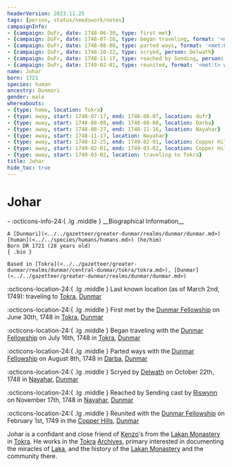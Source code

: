 ```yaml
---
headerVersion: 2023.11.25
tags: [person, status/needswork/notes]
campaignInfo:
- {campaign: DuFr, date: 1748-06-30, type: first met}
- {campaign: DuFr, date: 1748-07-16, type: began traveling, format: '<met:U> with <person> on <target> <current:2qr>'}
- {campaign: DuFr, date: 1748-08-08, type: parted ways, format: '<met:U> with <person> on <target> <current:2qr>'}
- {campaign: DuFr, date: 1748-10-22, type: scryed, person: Delwath}
- {campaign: DuFr, date: 1748-11-17, type: reached by Sending, person: Riswynn, format: '<met:tx> cast by <person> on <target> <current:2qr>'}
- {campaign: DuFr, date: 1749-02-01, type: reunited, format: '<met:t> with <person> on <target> <current:2qr>'}
name: Johar
born: 1721
species: human
ancestry: Dunmari
gender: male
whereabouts:
- {type: home, location: Tokra}
- {type: away, start: 1748-07-17, end: 1748-08-07, location: dufr}
- {type: away, start: 1748-08-08, end: 1748-08-08, location: Darba}
- {type: away, start: 1748-08-27, end: 1748-11-16, location: Nayahar}
- {type: away, start: 1748-11-17, location: Nayahar}
- {type: away, start: 1748-12-25, end: 1749-02-01, location: Copper Hills}
- {type: away, start: 1749-02-01, end: 1749-03-02, location: Copper Hills}
- {type: away, start: 1749-03-02, location: traveling to Tokra}
title: Johar
hide_toc: true
---
```

# Johar
<div class="grid cards ext-narrow-margin ext-one-column" markdown>
- :octicons-info-24:{ .lg .middle } __Biographical Information__

    A [Dunmari](<../../gazetteer/greater-dunmar/realms/dunmar/dunmar.md>) [human](<../../species/humans/humans.md>) (he/him)  
    Born DR 1721 (28 years old)  
    { .bio }

    Based in [Tokra](<../../gazetteer/greater-dunmar/realms/dunmar/central-dunmar/tokra/tokra.md>), [Dunmar](<../../gazetteer/greater-dunmar/realms/dunmar/dunmar.md>)
</div>

:octicons-location-24:{ .lg .middle } Last known location (as of March 2nd, 1749): traveling to [Tokra](<../../gazetteer/greater-dunmar/realms/dunmar/central-dunmar/tokra/tokra.md>), [Dunmar](<../../gazetteer/greater-dunmar/realms/dunmar/dunmar.md>)



:octicons-location-24:{ .lg .middle } First met by the [Dunmar Fellowship](<../pcs/dunmar-fellowship/dunmar-fellowship.md>) on June 30th, 1748 in [Tokra](<../../gazetteer/greater-dunmar/realms/dunmar/central-dunmar/tokra/tokra.md>), [Dunmar](<../../gazetteer/greater-dunmar/realms/dunmar/dunmar.md>)  



:octicons-location-24:{ .lg .middle } Began traveling with the [Dunmar Fellowship](<../pcs/dunmar-fellowship/dunmar-fellowship.md>) on July 16th, 1748 in [Tokra](<../../gazetteer/greater-dunmar/realms/dunmar/central-dunmar/tokra/tokra.md>), [Dunmar](<../../gazetteer/greater-dunmar/realms/dunmar/dunmar.md>)  



:octicons-location-24:{ .lg .middle } Parted ways with the [Dunmar Fellowship](<../pcs/dunmar-fellowship/dunmar-fellowship.md>) on August 8th, 1748 in [Darba](<../../gazetteer/greater-dunmar/realms/dunmar/coastal-dunmar/darba/darba.md>), [Dunmar](<../../gazetteer/greater-dunmar/realms/dunmar/dunmar.md>)  



:octicons-location-24:{ .lg .middle } Scryed by [Delwath](<../pcs/dunmar-fellowship/delwath.md>) on October 22th, 1748 in [Nayahar](<../../gazetteer/greater-dunmar/realms/dunmar/western-dunmar/nayahar.md>), [Dunmar](<../../gazetteer/greater-dunmar/realms/dunmar/dunmar.md>)  



:octicons-location-24:{ .lg .middle } Reached by Sending cast by [Riswynn](<../pcs/dunmar-fellowship/riswynn.md>) on November 17th, 1748 in [Nayahar](<../../gazetteer/greater-dunmar/realms/dunmar/western-dunmar/nayahar.md>), [Dunmar](<../../gazetteer/greater-dunmar/realms/dunmar/dunmar.md>)  



:octicons-location-24:{ .lg .middle } Reunited with the [Dunmar Fellowship](<../pcs/dunmar-fellowship/dunmar-fellowship.md>) on February 1st, 1749 in the [Copper Hills](<../../gazetteer/greater-dunmar/darba-highlands/copper-hills.md>), [Dunmar](<../../gazetteer/greater-dunmar/realms/dunmar/dunmar.md>)  


Johar is a confidant and close friend of [Kenzo](<../pcs/dunmar-fellowship/kenzo.md>)'s from the [Lakan Monastery](<../../gazetteer/greater-dunmar/realms/dunmar/central-dunmar/tokra/lakan-monastery.md>) in [Tokra](<../../gazetteer/greater-dunmar/realms/dunmar/central-dunmar/tokra/tokra.md>). He works in the [Tokra](<../../gazetteer/greater-dunmar/realms/dunmar/central-dunmar/tokra/tokra.md>) [Archives](<../../gazetteer/greater-dunmar/realms/dunmar/central-dunmar/tokra/archives.md>), primary interested in documenting the miracles of [Laka](<../../cosmology/gods/incorporeal-gods/dunmari/laka.md>), and the history of the [Lakan Monastery](<../../gazetteer/greater-dunmar/realms/dunmar/central-dunmar/tokra/lakan-monastery.md>) and the community there. 

